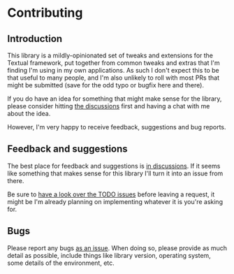 # Contributing

## Introduction

This library is a mildly-opinionated set of tweaks and extensions for the
Textual framework, put together from common tweaks and extras that I'm
finding I'm using in my own applications. As such I don't expect this to be
that useful to many people, and I'm also unlikely to roll with most PRs that
might be submitted (save for the odd typo or bugfix here and there).

If you do have an idea for something that might make sense for the library,
please consider hitting [the
discussions](https://github.com/davep/textual-enhanced/discussions) first
and having a chat with me about the idea.

However, I'm very happy to receive feedback, suggestions and bug reports.

## Feedback and suggestions

The best place for feedback and suggestions is [in
discussions](https://github.com/davep/textual-enhanced/discussions). If it
seems like something that makes sense for this library I'll turn it into an
issue from there.

Be sure to [have a look over the TODO
issues](https://github.com/davep/textual-enhanced/issues?q=is%3Aissue+is%3Aopen+label%3ATODO)
before leaving a request, it might be I'm already planning on implementing
whatever it is you're asking for.

## Bugs

Please report any bugs [as an
issue](https://github.com/davep/textual-enhanced/issues). When doing so,
please provide as much detail as possible, include things like library
version, operating system, some details of the environment, etc.

[//]: # (CONTRIBUTING.md ends here)
